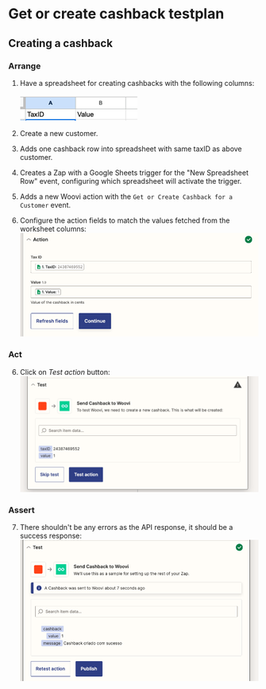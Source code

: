 # Get or create cashback testplan

## Creating a cashback
### Arrange
1. Have a spreadsheet for creating cashbacks with the following columns:

   ![Example spreadsheet](./__assets__/create-cashback-spreadsheet.png)

2. Create a new customer.

2. Adds one cashback row into spreadsheet with same taxID as above customer.

3. Creates a Zap with a Google Sheets trigger for the "New Spreadsheet Row" event, configuring which spreadsheet will activate the trigger.

4. Adds a new Woovi action with the `Get or Create Cashback for a Customer` event.

5. Configure the action fields to match the values fetched from the worksheet columns:
![Configuring create-cashback action](./__assets__/configuring-create-cashback-action.png)

### Act
6. Click on _Test action_ button:
![Testing create-cashback action](./__assets__/create-cashback-test.png)

### Assert
7. There shouldn't be any errors as the API response, it should be a success response:
![Test result](./__assets__/create-cashback-test-result.png)